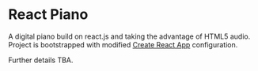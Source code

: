# React Piano

A digital piano build on react.js and taking the advantage of HTML5 audio.
Project is bootstrapped with modified [Create React App](https://github.com/facebook/create-react-app) configuration.

Further details TBA.